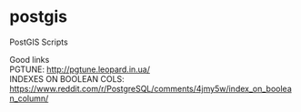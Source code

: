 # postgis
PostGIS Scripts

Good links <BR>
PGTUNE: http://pgtune.leopard.in.ua/ <BR>
INDEXES ON BOOLEAN COLS: https://www.reddit.com/r/PostgreSQL/comments/4jmy5w/index_on_boolean_column/
